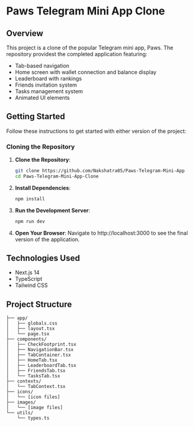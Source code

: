 # Paws Telegram Mini App Clone

## Overview

This project is a clone of the popular Telegram mini app, Paws. The repository providest the completed application featuring:
   - Tab-based navigation
   - Home screen with wallet connection and balance display
   - Leaderboard with rankings
   - Friends invitation system
   - Tasks management system
   - Animated UI elements

## Getting Started

Follow these instructions to get started with either version of the project:

### Cloning the Repository

1. **Clone the Repository**:
    ```bash
    git clone https://github.com/Nakshatra05/Paws-Telegram-Mini-App
    cd Paws-Telegram-Mini-App-Clone
    ```

2. **Install Dependencies**:
    ```bash
    npm install
    ```

3. **Run the Development Server**:
    ```bash
    npm run dev
    ```

4. **Open Your Browser**:
    Navigate to http://localhost:3000 to see the final version of the application.

## Technologies Used

- Next.js 14
- TypeScript
- Tailwind CSS

## Project Structure

```
├── app/
│   ├── globals.css
│   ├── layout.tsx
│   └── page.tsx
├── components/
│   ├── CheckFootprint.tsx
│   ├── NavigationBar.tsx
│   ├── TabContainer.tsx
│   ├── HomeTab.tsx
│   ├── LeaderboardTab.tsx
│   ├── FriendsTab.tsx
│   └── TasksTab.tsx
├── contexts/
│   └── TabContext.tsx
├── icons/
│   └── [icon files]
├── images/
│   └── [image files]
└── utils/
    └── types.ts
```